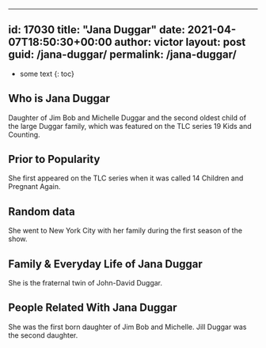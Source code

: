  ---
id: 17030
title: "Jana Duggar"
date: 2021-04-07T18:50:30+00:00
author: victor
layout: post
guid: /jana-duggar/
permalink: /jana-duggar/
---

* some text
{: toc}

## Who is Jana Duggar

Daughter of Jim Bob and Michelle Duggar and the second oldest child of the large Duggar family, which was featured on the TLC series 19 Kids and Counting.

## Prior to Popularity

She first appeared on the TLC series when it was called 14 Children and Pregnant Again.

## Random data

She went to New York City with her family during the first season of the show.

## Family & Everyday Life of Jana Duggar

She is the fraternal twin of John-David Duggar.

## People Related With Jana Duggar

She was the first born daughter of Jim Bob and Michelle. Jill Duggar was the second daughter.
 